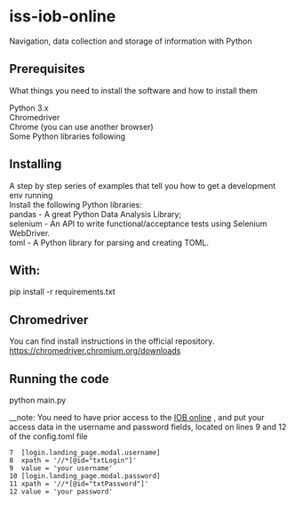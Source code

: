 # iss-iob-online

Navigation, data collection and storage of information with Python

## Prerequisites
What things you need to install the software and how to install them

Python 3.x  
Chromedriver  
Chrome (you can use another browser)  
Some Python libraries following  

## Installing  
A step by step series of examples that tell you how to get a development env running  
Install the following Python libraries:  
pandas - A great Python Data Analysis Library;  
selenium - An API to write functional/acceptance tests using Selenium WebDriver.  
toml - A Python library for parsing and creating TOML.

## With:  
pip install -r requirements.txt  

## Chromedriver  
You can find install instructions in the official repository.  
https://chromedriver.chromium.org/downloads

## Running the code  
python main.py

__note: You need to have prior access to the [IOB online](https://www.iobonline.com.br/) , and put your access data in the username and password fields, located on lines 9 and 12 of the config.toml file  
```
7  [login.landing_page.modal.username]  
8  xpath = '//*[@id="txtLogin"]'  
9  value = 'your username'  
10 [login.landing_page.modal.password]  
11 xpath = '//*[@id="txtPassword"]'  
12 value = 'your password'  
```
